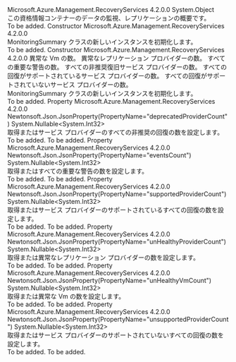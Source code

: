 <Type Name="MonitoringSummary" FullName="Microsoft.Azure.Management.RecoveryServices.Models.MonitoringSummary">
  <TypeSignature Language="C#" Value="public class MonitoringSummary" />
  <TypeSignature Language="ILAsm" Value=".class public auto ansi beforefieldinit MonitoringSummary extends System.Object" />
  <TypeSignature Language="DocId" Value="T:Microsoft.Azure.Management.RecoveryServices.Models.MonitoringSummary" />
  <TypeSignature Language="VB.NET" Value="Public Class MonitoringSummary" />
  <TypeSignature Language="F#" Value="type MonitoringSummary = class" />
  <AssemblyInfo>
    <AssemblyName>Microsoft.Azure.Management.RecoveryServices</AssemblyName>
    <AssemblyVersion>4.2.0.0</AssemblyVersion>
  </AssemblyInfo>
  <Base>
    <BaseTypeName>System.Object</BaseTypeName>
  </Base>
  <Interfaces />
  <Docs>
    <summary>
            この資格情報コンテナーのデータの監視、レプリケーションの概要です。
            </summary>
    <remarks>To be added.</remarks>
  </Docs>
  <Members>
    <Member MemberName=".ctor">
      <MemberSignature Language="C#" Value="public MonitoringSummary ();" />
      <MemberSignature Language="ILAsm" Value=".method public hidebysig specialname rtspecialname instance void .ctor() cil managed" />
      <MemberSignature Language="DocId" Value="M:Microsoft.Azure.Management.RecoveryServices.Models.MonitoringSummary.#ctor" />
      <MemberSignature Language="VB.NET" Value="Public Sub New ()" />
      <MemberType>Constructor</MemberType>
      <AssemblyInfo>
        <AssemblyName>Microsoft.Azure.Management.RecoveryServices</AssemblyName>
        <AssemblyVersion>4.2.0.0</AssemblyVersion>
      </AssemblyInfo>
      <Parameters />
      <Docs>
        <summary>
            MonitoringSummary クラスの新しいインスタンスを初期化します。
            </summary>
        <remarks>To be added.</remarks>
      </Docs>
    </Member>
    <Member MemberName=".ctor">
      <MemberSignature Language="C#" Value="public MonitoringSummary (Nullable&lt;int&gt; unHealthyVmCount = null, Nullable&lt;int&gt; unHealthyProviderCount = null, Nullable&lt;int&gt; eventsCount = null, Nullable&lt;int&gt; deprecatedProviderCount = null, Nullable&lt;int&gt; supportedProviderCount = null, Nullable&lt;int&gt; unsupportedProviderCount = null);" />
      <MemberSignature Language="ILAsm" Value=".method public hidebysig specialname rtspecialname instance void .ctor(valuetype System.Nullable`1&lt;int32&gt; unHealthyVmCount, valuetype System.Nullable`1&lt;int32&gt; unHealthyProviderCount, valuetype System.Nullable`1&lt;int32&gt; eventsCount, valuetype System.Nullable`1&lt;int32&gt; deprecatedProviderCount, valuetype System.Nullable`1&lt;int32&gt; supportedProviderCount, valuetype System.Nullable`1&lt;int32&gt; unsupportedProviderCount) cil managed" />
      <MemberSignature Language="DocId" Value="M:Microsoft.Azure.Management.RecoveryServices.Models.MonitoringSummary.#ctor(System.Nullable{System.Int32},System.Nullable{System.Int32},System.Nullable{System.Int32},System.Nullable{System.Int32},System.Nullable{System.Int32},System.Nullable{System.Int32})" />
      <MemberSignature Language="VB.NET" Value="Public Sub New (Optional unHealthyVmCount As Nullable(Of Integer) = null, Optional unHealthyProviderCount As Nullable(Of Integer) = null, Optional eventsCount As Nullable(Of Integer) = null, Optional deprecatedProviderCount As Nullable(Of Integer) = null, Optional supportedProviderCount As Nullable(Of Integer) = null, Optional unsupportedProviderCount As Nullable(Of Integer) = null)" />
      <MemberSignature Language="F#" Value="new Microsoft.Azure.Management.RecoveryServices.Models.MonitoringSummary : Nullable&lt;int&gt; * Nullable&lt;int&gt; * Nullable&lt;int&gt; * Nullable&lt;int&gt; * Nullable&lt;int&gt; * Nullable&lt;int&gt; -&gt; Microsoft.Azure.Management.RecoveryServices.Models.MonitoringSummary" Usage="new Microsoft.Azure.Management.RecoveryServices.Models.MonitoringSummary (unHealthyVmCount, unHealthyProviderCount, eventsCount, deprecatedProviderCount, supportedProviderCount, unsupportedProviderCount)" />
      <MemberType>Constructor</MemberType>
      <AssemblyInfo>
        <AssemblyName>Microsoft.Azure.Management.RecoveryServices</AssemblyName>
        <AssemblyVersion>4.2.0.0</AssemblyVersion>
      </AssemblyInfo>
      <Parameters>
        <Parameter Name="unHealthyVmCount" Type="System.Nullable&lt;System.Int32&gt;" />
        <Parameter Name="unHealthyProviderCount" Type="System.Nullable&lt;System.Int32&gt;" />
        <Parameter Name="eventsCount" Type="System.Nullable&lt;System.Int32&gt;" />
        <Parameter Name="deprecatedProviderCount" Type="System.Nullable&lt;System.Int32&gt;" />
        <Parameter Name="supportedProviderCount" Type="System.Nullable&lt;System.Int32&gt;" />
        <Parameter Name="unsupportedProviderCount" Type="System.Nullable&lt;System.Int32&gt;" />
      </Parameters>
      <Docs>
        <param name="unHealthyVmCount">異常な Vm の数。</param>
        <param name="unHealthyProviderCount">異常なレプリケーション プロバイダーの数。</param>
        <param name="eventsCount">すべての重要な警告の数。</param>
        <param name="deprecatedProviderCount">すべての非推奨復旧サービス プロバイダーの数。</param>
        <param name="supportedProviderCount">すべての回復がサポートされているサービス プロバイダーの数。</param>
        <param name="unsupportedProviderCount">すべての回復がサポートされていないサービス プロバイダーの数。</param>
        <summary>
            MonitoringSummary クラスの新しいインスタンスを初期化します。
            </summary>
        <remarks>To be added.</remarks>
      </Docs>
    </Member>
    <Member MemberName="DeprecatedProviderCount">
      <MemberSignature Language="C#" Value="public Nullable&lt;int&gt; DeprecatedProviderCount { get; set; }" />
      <MemberSignature Language="ILAsm" Value=".property instance valuetype System.Nullable`1&lt;int32&gt; DeprecatedProviderCount" />
      <MemberSignature Language="DocId" Value="P:Microsoft.Azure.Management.RecoveryServices.Models.MonitoringSummary.DeprecatedProviderCount" />
      <MemberSignature Language="VB.NET" Value="Public Property DeprecatedProviderCount As Nullable(Of Integer)" />
      <MemberSignature Language="F#" Value="member this.DeprecatedProviderCount : Nullable&lt;int&gt; with get, set" Usage="Microsoft.Azure.Management.RecoveryServices.Models.MonitoringSummary.DeprecatedProviderCount" />
      <MemberType>Property</MemberType>
      <AssemblyInfo>
        <AssemblyName>Microsoft.Azure.Management.RecoveryServices</AssemblyName>
        <AssemblyVersion>4.2.0.0</AssemblyVersion>
      </AssemblyInfo>
      <Attributes>
        <Attribute>
          <AttributeName>Newtonsoft.Json.JsonProperty(PropertyName="deprecatedProviderCount")</AttributeName>
        </Attribute>
      </Attributes>
      <ReturnValue>
        <ReturnType>System.Nullable&lt;System.Int32&gt;</ReturnType>
      </ReturnValue>
      <Docs>
        <summary>
            取得またはサービス プロバイダーのすべての非推奨の回復の数を設定します。
            </summary>
        <value>To be added.</value>
        <remarks>To be added.</remarks>
      </Docs>
    </Member>
    <Member MemberName="EventsCount">
      <MemberSignature Language="C#" Value="public Nullable&lt;int&gt; EventsCount { get; set; }" />
      <MemberSignature Language="ILAsm" Value=".property instance valuetype System.Nullable`1&lt;int32&gt; EventsCount" />
      <MemberSignature Language="DocId" Value="P:Microsoft.Azure.Management.RecoveryServices.Models.MonitoringSummary.EventsCount" />
      <MemberSignature Language="VB.NET" Value="Public Property EventsCount As Nullable(Of Integer)" />
      <MemberSignature Language="F#" Value="member this.EventsCount : Nullable&lt;int&gt; with get, set" Usage="Microsoft.Azure.Management.RecoveryServices.Models.MonitoringSummary.EventsCount" />
      <MemberType>Property</MemberType>
      <AssemblyInfo>
        <AssemblyName>Microsoft.Azure.Management.RecoveryServices</AssemblyName>
        <AssemblyVersion>4.2.0.0</AssemblyVersion>
      </AssemblyInfo>
      <Attributes>
        <Attribute>
          <AttributeName>Newtonsoft.Json.JsonProperty(PropertyName="eventsCount")</AttributeName>
        </Attribute>
      </Attributes>
      <ReturnValue>
        <ReturnType>System.Nullable&lt;System.Int32&gt;</ReturnType>
      </ReturnValue>
      <Docs>
        <summary>
            取得またはすべての重要な警告の数を設定します。
            </summary>
        <value>To be added.</value>
        <remarks>To be added.</remarks>
      </Docs>
    </Member>
    <Member MemberName="SupportedProviderCount">
      <MemberSignature Language="C#" Value="public Nullable&lt;int&gt; SupportedProviderCount { get; set; }" />
      <MemberSignature Language="ILAsm" Value=".property instance valuetype System.Nullable`1&lt;int32&gt; SupportedProviderCount" />
      <MemberSignature Language="DocId" Value="P:Microsoft.Azure.Management.RecoveryServices.Models.MonitoringSummary.SupportedProviderCount" />
      <MemberSignature Language="VB.NET" Value="Public Property SupportedProviderCount As Nullable(Of Integer)" />
      <MemberSignature Language="F#" Value="member this.SupportedProviderCount : Nullable&lt;int&gt; with get, set" Usage="Microsoft.Azure.Management.RecoveryServices.Models.MonitoringSummary.SupportedProviderCount" />
      <MemberType>Property</MemberType>
      <AssemblyInfo>
        <AssemblyName>Microsoft.Azure.Management.RecoveryServices</AssemblyName>
        <AssemblyVersion>4.2.0.0</AssemblyVersion>
      </AssemblyInfo>
      <Attributes>
        <Attribute>
          <AttributeName>Newtonsoft.Json.JsonProperty(PropertyName="supportedProviderCount")</AttributeName>
        </Attribute>
      </Attributes>
      <ReturnValue>
        <ReturnType>System.Nullable&lt;System.Int32&gt;</ReturnType>
      </ReturnValue>
      <Docs>
        <summary>
            取得またはサービス プロバイダーのサポートされているすべての回復の数を設定します。
            </summary>
        <value>To be added.</value>
        <remarks>To be added.</remarks>
      </Docs>
    </Member>
    <Member MemberName="UnHealthyProviderCount">
      <MemberSignature Language="C#" Value="public Nullable&lt;int&gt; UnHealthyProviderCount { get; set; }" />
      <MemberSignature Language="ILAsm" Value=".property instance valuetype System.Nullable`1&lt;int32&gt; UnHealthyProviderCount" />
      <MemberSignature Language="DocId" Value="P:Microsoft.Azure.Management.RecoveryServices.Models.MonitoringSummary.UnHealthyProviderCount" />
      <MemberSignature Language="VB.NET" Value="Public Property UnHealthyProviderCount As Nullable(Of Integer)" />
      <MemberSignature Language="F#" Value="member this.UnHealthyProviderCount : Nullable&lt;int&gt; with get, set" Usage="Microsoft.Azure.Management.RecoveryServices.Models.MonitoringSummary.UnHealthyProviderCount" />
      <MemberType>Property</MemberType>
      <AssemblyInfo>
        <AssemblyName>Microsoft.Azure.Management.RecoveryServices</AssemblyName>
        <AssemblyVersion>4.2.0.0</AssemblyVersion>
      </AssemblyInfo>
      <Attributes>
        <Attribute>
          <AttributeName>Newtonsoft.Json.JsonProperty(PropertyName="unHealthyProviderCount")</AttributeName>
        </Attribute>
      </Attributes>
      <ReturnValue>
        <ReturnType>System.Nullable&lt;System.Int32&gt;</ReturnType>
      </ReturnValue>
      <Docs>
        <summary>
            取得または異常なレプリケーション プロバイダーの数を設定します。
            </summary>
        <value>To be added.</value>
        <remarks>To be added.</remarks>
      </Docs>
    </Member>
    <Member MemberName="UnHealthyVmCount">
      <MemberSignature Language="C#" Value="public Nullable&lt;int&gt; UnHealthyVmCount { get; set; }" />
      <MemberSignature Language="ILAsm" Value=".property instance valuetype System.Nullable`1&lt;int32&gt; UnHealthyVmCount" />
      <MemberSignature Language="DocId" Value="P:Microsoft.Azure.Management.RecoveryServices.Models.MonitoringSummary.UnHealthyVmCount" />
      <MemberSignature Language="VB.NET" Value="Public Property UnHealthyVmCount As Nullable(Of Integer)" />
      <MemberSignature Language="F#" Value="member this.UnHealthyVmCount : Nullable&lt;int&gt; with get, set" Usage="Microsoft.Azure.Management.RecoveryServices.Models.MonitoringSummary.UnHealthyVmCount" />
      <MemberType>Property</MemberType>
      <AssemblyInfo>
        <AssemblyName>Microsoft.Azure.Management.RecoveryServices</AssemblyName>
        <AssemblyVersion>4.2.0.0</AssemblyVersion>
      </AssemblyInfo>
      <Attributes>
        <Attribute>
          <AttributeName>Newtonsoft.Json.JsonProperty(PropertyName="unHealthyVmCount")</AttributeName>
        </Attribute>
      </Attributes>
      <ReturnValue>
        <ReturnType>System.Nullable&lt;System.Int32&gt;</ReturnType>
      </ReturnValue>
      <Docs>
        <summary>
            取得または異常な Vm の数を設定します。
            </summary>
        <value>To be added.</value>
        <remarks>To be added.</remarks>
      </Docs>
    </Member>
    <Member MemberName="UnsupportedProviderCount">
      <MemberSignature Language="C#" Value="public Nullable&lt;int&gt; UnsupportedProviderCount { get; set; }" />
      <MemberSignature Language="ILAsm" Value=".property instance valuetype System.Nullable`1&lt;int32&gt; UnsupportedProviderCount" />
      <MemberSignature Language="DocId" Value="P:Microsoft.Azure.Management.RecoveryServices.Models.MonitoringSummary.UnsupportedProviderCount" />
      <MemberSignature Language="VB.NET" Value="Public Property UnsupportedProviderCount As Nullable(Of Integer)" />
      <MemberSignature Language="F#" Value="member this.UnsupportedProviderCount : Nullable&lt;int&gt; with get, set" Usage="Microsoft.Azure.Management.RecoveryServices.Models.MonitoringSummary.UnsupportedProviderCount" />
      <MemberType>Property</MemberType>
      <AssemblyInfo>
        <AssemblyName>Microsoft.Azure.Management.RecoveryServices</AssemblyName>
        <AssemblyVersion>4.2.0.0</AssemblyVersion>
      </AssemblyInfo>
      <Attributes>
        <Attribute>
          <AttributeName>Newtonsoft.Json.JsonProperty(PropertyName="unsupportedProviderCount")</AttributeName>
        </Attribute>
      </Attributes>
      <ReturnValue>
        <ReturnType>System.Nullable&lt;System.Int32&gt;</ReturnType>
      </ReturnValue>
      <Docs>
        <summary>
            取得またはサービス プロバイダーのサポートされていないすべての回復の数を設定します。
            </summary>
        <value>To be added.</value>
        <remarks>To be added.</remarks>
      </Docs>
    </Member>
  </Members>
</Type>